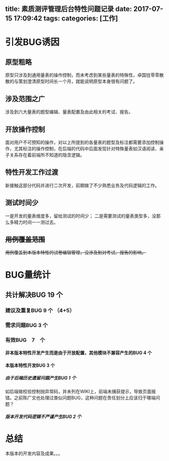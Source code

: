 title: 素质测评管理后台特性问题记录
date: 2017-07-15 17:09:42
tags:
categories: [工作]
---
# 引发BUG诱因

## 原型粗略
原型只涉及到通用量表的操作控制，而未考虑到某些量表的特殊性，卓国铨零零散散的与策划澄清原型时间长一个月，就能说明原型本身很有问题了。

## 涉及范围之广
涉及到六大量表的题型编辑、量表配置及由此相关的考试、报告。

## 开放操作控制
面对用户不可预知的操作，对以上所提到的各量表的题型及标注都需要添加控制操作，尤其标注的操作控制，在后端的代码中后面发现针对特殊量表如汉语阅读、亲子关系存在着前端所不知道的隐含逻辑。

## 特性开发工作过渡
新接触这部分代码并进行二次开发，前期做了不少熟悉业务及代码逻辑的工作。

## 测试时间少
一是开发的量表维度多，留给测试的时间少；
二是需要测试的量表类型多，没那么多精力时间一一测过去。

## ~~用例覆盖范围~~
~~用例覆盖到本版本特性的试卷编辑管理，没涉及到对考试、报告的影响。~~

# BUG量统计

## 共计解决BUG 19 个

### 建议及重复BUG 9 个 （4+5）

### 需求问题BUG 3 个

### 有效BUG　7　个

#### 非本版本特性开发产生而是由于开放配置，其他模块不兼容产生的BUG 4 个

#### 本版本特性开发BUG 3 个

##### 由于后端历史遗留问题产生BUG 1 个
如后端做校验控制抛异常码，并未列在WIKI上，前端未捕获提示，导致页面报错。之前陈广文也处理过类似问题BUG，这种问题在责任划分上应该归于哪端问题？

##### 版本开发代码逻辑不严谨产生BUG 2 个

# 总结
本版本的开发内容及成果。。。